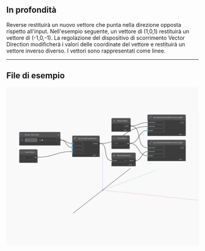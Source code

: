 ## In profondità
Reverse restituirà un nuovo vettore che punta nella direzione opposta rispetto all'input. Nell'esempio seguente, un vettore di (1,0,1) restituirà un vettore di (-1,0,-1). La regolazione del dispositivo di scorrimento Vector Direction modificherà i valori delle coordinate del vettore e restituirà un vettore inverso diverso. I vettori sono rappresentati come linee.
___
## File di esempio

![Reverse](./Autodesk.DesignScript.Geometry.Vector.Reverse_img.jpg)


